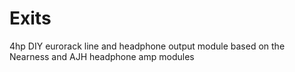 # Exits
4hp DIY eurorack line and headphone output module based on the Nearness and AJH headphone amp modules
